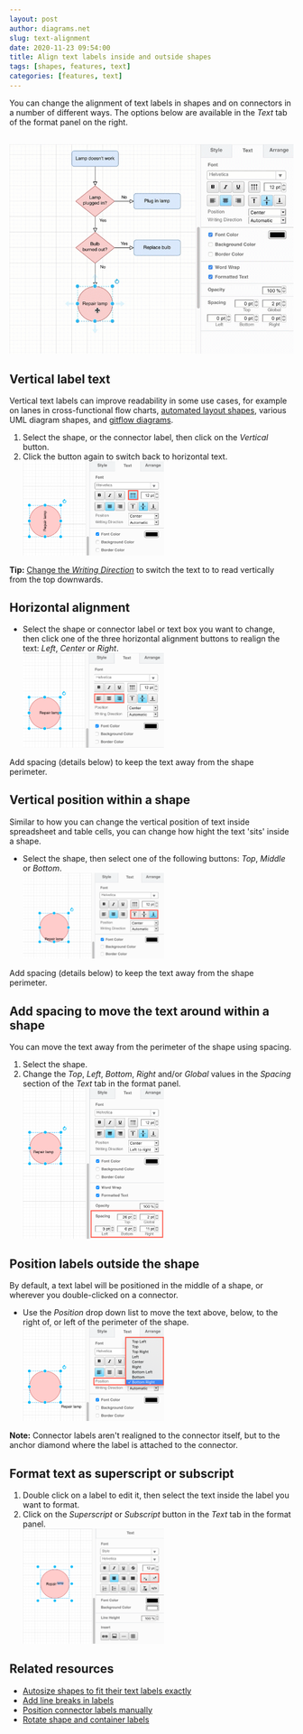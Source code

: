 ```yaml
---
layout: post
author: diagrams.net
slug: text-alignment
date: 2020-11-23 09:54:00
title: Align text labels inside and outside shapes
tags: [shapes, features, text]
categories: [features, text]
---
```


You can change the alignment of text labels in shapes and on connectors in a number of different ways. The options below are available in the _Text_ tab of the format panel on the right.

<br /><img src="/assets/img/blog/text-alignment.gif" style="max-width:100%;height:auto;" alt="Change the text alignment of shape and connector labels in diagrams.net">

## Vertical label text

Vertical text labels can improve readability in some use cases, for example on lanes in cross-functional flow charts, [automated layout shapes](https://www.diagrams.net/blog/automated-layout-shapes), various UML diagram shapes, and [gitflow diagrams](/blog/gitflow-diagram.html).

1. Select the shape, or the connector label, then click on the _Vertical_ button.
2. Click the button again to switch back to horizontal text.
<br /><img src="/assets/img/blog/text-vertical.png" style="width=100%;max-width:250px;height:auto;" alt="Turn a text label to read vertically from the bottom up">

**Tip:** [Change the _Writing Direction_](/doc/faq/writing-direction-change.html) to switch the text to to read vertically from the top downwards.

## Horizontal alignment

* Select the shape or connector label or text box you want to change, then click one of the three horizontal alignment buttons to realign the text: _Left_, _Center_ or _Right_.
<br /><img src="/assets/img/blog/text-horizontal-align.png" style="width=100%;max-width:250px;height:auto;" alt="Change the text alignment of labels to left, right or centered">

Add spacing (details below) to keep the text away from the shape perimeter.

## Vertical position within a shape

Similar to how you can change the vertical position of text inside spreadsheet and table cells, you can change how hight the text 'sits' inside a shape.

* Select the shape, then select one of the following buttons: _Top_, _Middle_ or _Bottom_.
<br /><img src="/assets/img/blog/text-vertical-align.png" style="width=100%;max-width:250px;height:auto;" alt="Change where the text label sits vertically within a shape">

Add spacing (details below) to keep the text away from the shape perimeter.

## Add spacing to move the text around within a shape

You can move the text away from the perimeter of the shape using spacing.

1. Select the shape.
2. Change the _Top_, _Left_, _Bottom_, _Right_ and/or _Global_ values in the _Spacing_ section of the _Text_ tab in the format panel.
<br /><img src="/assets/img/blog/text-spacing.png" style="width=100%;max-width:250px;height:auto;" alt="Add spacing to ensure text labels stay that distance away from the shape perimeter">

## Position labels outside the shape

By default, a text label will be positioned in the middle of a shape, or wherever you double-clicked on a connector.

* Use the _Position_ drop down list to move the text above, below, to the right of, or left of the perimeter of the shape.
<br /><img src="/assets/img/blog/text-position.png" style="width=100%;max-width:250px;height:auto;" alt="Select another position around the outside perimeter of a shape for its text label">

**Note:** Connector labels aren't realigned to the connector itself, but to the anchor diamond where the label is attached to the connector.

## Format text as superscript or subscript

1. Double click on a label to edit it, then select the text inside the label you want to format.
2. Click on the _Superscript_ or _Subscript_ button in the _Text_ tab in the format panel.
<br /><img src="/assets/img/blog/text-superscript.png" style="width=100%;max-width:250px;height:auto;" alt="Format part of a label as superscript or subscript">

## Related resources

* [Autosize shapes to fit their text labels exactly](/doc/faq/autosize.html)
* [Add line breaks in labels](/doc/faq/line-breaks.html)
* [Position connector labels manually](/doc/faq/position-labels.html)
* [Rotate shape and container labels](/blog/rotate-shapes.html)
